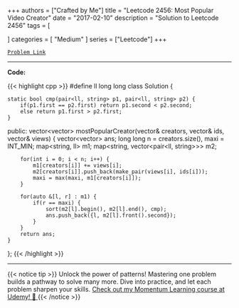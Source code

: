 
+++
authors = ["Crafted by Me"]
title = "Leetcode 2456: Most Popular Video Creator"
date = "2017-02-10"
description = "Solution to Leetcode 2456"
tags = [
    
]
categories = [
    "Medium"
]
series = ["Leetcode"]
+++



[`Problem Link`](https://leetcode.com/problems/most-popular-video-creator/description/)

---

**Code:**

{{< highlight cpp >}}
#define ll long long
class Solution {

    static bool cmp(pair<ll, string> p1, pair<ll, string> p2) {
        if(p1.first == p2.first) return p1.second < p2.second;
        else return p1.first > p2.first;
    }

public:
    vector<vector<string>> mostPopularCreator(vector<string>& creators, vector<string>& ids, vector<int>& views) {
        vector<vector<string>> ans;
        long long n = creators.size(), maxi = INT_MIN;
        map<string, ll> m1;
        map<string, vector<pair<ll, string>>> m2;

        for(int i = 0; i < n; i++) {
            m1[creators[i]] += views[i];
            m2[creators[i]].push_back(make_pair(views[i], ids[i]));
            maxi = max(maxi, m1[creators[i]]);
        }

        for(auto &[l, r] : m1) {
            if(r == maxi) {
                sort(m2[l].begin(), m2[l].end(), cmp);
                ans.push_back({l, m2[l].front().second});
            }
        }
        return ans;
    }
};
{{< /highlight >}}


---


{{< notice tip >}}
Unlock the power of patterns! Mastering one problem builds a pathway to solve many more. Dive into practice, and let each problem sharpen your skills. [Check out my Momentum Learning course at Udemy! 🚀 ](https://www.udemy.com/course/algorithms-and-data-structures-in-cpp/)
{{< /notice >}}

